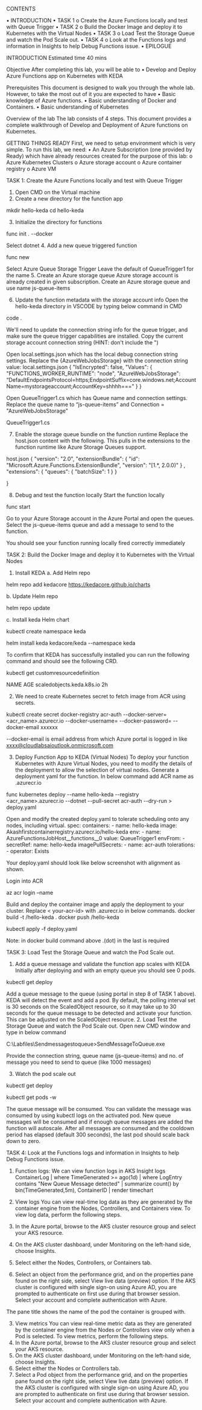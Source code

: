 CONTENTS

•	INTRODUCTION
•	TASK 1
o	Create the Azure Functions locally and test with Queue Trigger
•	TASK 2
o	Build the Docker Image and deploy it to Kubernetes with the Virtual Nodes
•	TASK 3
o	Load Test the Storage Queue and watch the Pod Scale out.
•	TASK 4
o	Look at the Functions logs and information in Insights to help Debug Functions issue. 
•	EPILOGUE




INTRODUCTION
Estimated time
40 mins

Objective
After completing this lab, you will be able to 
•	Develop and Deploy Azure Functions app on Kubernetes with KEDA

Prerequisites
This document is designed to walk you through the whole lab. However, to take the most out of it you are expected to have 
•	Basic knowledge of Azure functions.
•	Basic understanding of Docker and Containers.
•	Basic understanding of Kubernetes

Overview of the lab
The lab consists of 4 steps. This document provides a complete walkthrough of Develop and Deployment of Azure functions on Kubernetes.

GETTING THINGS READY
First, we need to setup environment which is very simple.
To run this lab, we need:
•	An Azure Subscription (one provided by Ready) which have already resources created for the purpose of this lab:
o	Azure Kubernetes Clusters
o	Azure storage account
o	Azure container registry
o	Azure VM





TASK 1: Create the Azure Functions locally and test with Queue Trigger

1. Open CMD on the Virtual machine 
2. Create a new directory for the function app

mkdir hello-keda
cd hello-keda
 

3. Initialize the directory for functions

func init . --docker
 
Select dotnet
4. Add a new queue triggered function

func new
 
Select Azure Queue Storage Trigger
Leave the default of QueueTrigger1 for the name
5. Create an Azure storage queue 
Azure storage account is already created in given subscription.
Create an Azure storage queue and use name js-queue-items 
 
 
6. Update the function metadata with the storage account info
Open the hello-keda directory in VSCODE by typing below command in CMD

code .


 
We'll need to update the connection string info for the queue trigger, and make sure the queue trigger capabilities are installed.
Copy the current storage account connection string (HINT: don't include the ")
 
Open local.settings.json which has the local debug connection string settings. Replace the {AzureWebJobsStorage} with the connection string value:
local.settings.json
{
  "IsEncrypted": false,
  "Values": {
    "FUNCTIONS_WORKER_RUNTIME": "node",
    "AzureWebJobsStorage": “DefaultEndpointsProtocol=https;EndpointSuffix=core.windows.net;AccountName=mystorageaccount;AccountKey=shhhh==="
  }
}

 

Open QueueTrigger1.cs which has Queue name and connection settings. Replace the queue name to 
“js-queue-items” and Connection = "AzureWebJobsStorage"

QueueTrigger1.cs
 

7. Enable the storage queue bundle on the function runtime
Replace the host.json content with the following. This pulls in the extensions to the function runtime like Azure Storage Queues support.



host.json
{
    "version": "2.0",
    "extensionBundle": {
        "id": "Microsoft.Azure.Functions.ExtensionBundle",
        "version": "[1.*, 2.0.0)"
    } ,
    "extensions": {
        "queues": {
            "batchSize": 1
        }
    }

}

8. Debug and test the function locally 
Start the function locally

func start


Go to your Azure Storage account in the Azure Portal and open the queues. Select the js-queue-items queue and add a message to send to the function.

 
You should see your function running locally fired correctly immediately

 

TASK 2: Build the Docker Image and deploy it to Kubernetes with the Virtual Nodes
1. Install KEDA
a.	Add Helm repo

helm repo add kedacore https://kedacore.github.io/charts

b.	Update Helm repo

helm repo update

c.	Install keda Helm chart

kubectl create namespace keda

helm install keda kedacore/keda --namespace keda


To confirm that KEDA has successfully installed you can run the following command and should see the following CRD.

kubectl get customresourcedefinition

NAME                        AGE
scaledobjects.keda.k8s.io   2h

2. We need to create Kubernetes secret to fetch image from ACR using secrets.

kubectl create secret docker-registry acr-auth --docker-server=<acr_name>.azurecr.io --docker-username=<acr username> --docker-password=<ACR password> --docker-email xxxxxx


--docker-email is email address from which Azure portal is logged in like xxxx@cloudlabsaioutlook.onmicrosoft.com

 

3. Deploy Function App to KEDA (Virtual Nodes)
To deploy your function Kubernetes with Azure Virtual Nodes, you need to modify the details of the deployment to allow the selection of virtual nodes.
Generate a deployment yaml for the function.
In below command add ACR name as <acrname>.azurecr.io

func kubernetes deploy --name hello-keda --registry <acr_name>.azurecr.io --dotnet --pull-secret acr-auth --dry-run > deploy.yaml

Open and modify the created deploy.yaml to tolerate scheduling onto any nodes, including virtual.
spec:
      containers:
      - name: hello-keda
        image: Akashfirstcontainerregistry.azurecr.io/hello-keda
        env:
        - name: AzureFunctionsJobHost__functions__0
          value: QueueTrigger1
        envFrom:
        - secretRef:
            name: hello-keda
      imagePullSecrets:
      - name: acr-auth
      tolerations:
      - operator: Exists

Your deploy.yaml should look like below screenshot with alignment as shown.
 
Login into ACR

az acr login –name <acr name>
 

Build and deploy the container image and apply the deployment to your cluster.
Replace < your-acr-id> with <ACRname>.azurecr.io in below commands.
docker build -t <your-acr-id>/hello-keda .
docker push <your-acr-id>/hello-keda

kubectl apply -f deploy.yaml

Note: in docker build command above .(dot) in the last is required 

TASK 3: Load Test the Storage Queue and watch the Pod Scale out.
1. Add a queue message and validate the function app scales with KEDA
Initially after deploying and with an empty queue you should see 0 pods.

kubectl get deploy

 
Add a queue message to the queue (using portal in step 8 of TASK 1 above). KEDA will detect the event and add a pod. By default, the polling interval set is 30 seconds on the ScaledObject resource, so it may take up to 30 seconds for the queue message to be detected and activate your function. This can be adjusted on the ScaledObject resource.
2. Load Test the Storage Queue and watch the Pod Scale out.
Open new CMD window and type in below command 

C:\Labfiles\Sendmessagestoqueue>SendMessageToQueue.exe


Provide the connection string, queue name (js-queue-items) and no. of message you need to send to queue (like 1000 messages)
 

 
3. Watch the pod scale out 

kubectl get deploy

kubectl get pods -w


The queue message will be consumed. You can validate the message was consumed by using kubectl logs on the activated pod. New queue messages will be consumed and if enough queue messages are added the function will autoscale. After all messages are consumed and the cooldown period has elapsed (default 300 seconds), the last pod should scale back down to zero.

TASK 4: Look at the Functions logs and information in Insights to help Debug Functions issue.
1. Function logs:
We can view function logs in AKS Insight logs 
ContainerLog
| where TimeGenerated >= ago(1d)
| where LogEntry contains "New Queue Message detected" 
| summarize count() by bin(TimeGenerated,5m), ContainerID
| render timechart

 



2. View logs
You can view real-time log data as they are generated by the container engine from the Nodes, Controllers, and Containers view. To view log data, perform the following steps.
1.	In the Azure portal, browse to the AKS cluster resource group and select your AKS resource.
2.	On the AKS cluster dashboard, under Monitoring on the left-hand side, choose Insights.
3.	Select either the Nodes, Controllers, or Containers tab.
4.	Select an object from the performance grid, and on the properties pane found on the right side, select View live data (preview) option. If the AKS cluster is configured with single sign-on using Azure AD, you are prompted to authenticate on first use during that browser session. Select your account and complete authentication with Azure. 
 
The pane title shows the name of the pod the container is grouped with.

3. View metrics
You can view real-time metric data as they are generated by the container engine from the Nodes or Controllers view only when a Pod is selected. To view metrics, perform the following steps.
1.	In the Azure portal, browse to the AKS cluster resource group and select your AKS resource.
2.	On the AKS cluster dashboard, under Monitoring on the left-hand side, choose Insights.
3.	Select either the Nodes or Controllers tab.
4.	Select a Pod object from the performance grid, and on the properties pane found on the right side, select View live data (preview) option. If the AKS cluster is configured with single sign-on using Azure AD, you are prompted to authenticate on first use during that browser session. Select your account and complete authentication with Azure.
 
